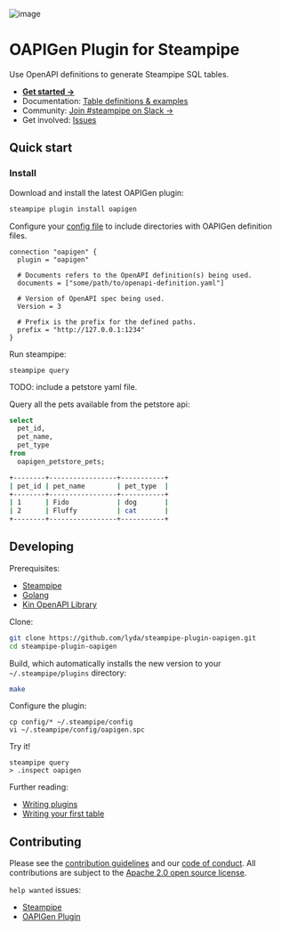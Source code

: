 ![image](https://hub.steampipe.io/images/plugins/lyda/oapigen-social-graphic.png)

# OAPIGen Plugin for Steampipe

Use OpenAPI definitions to generate Steampipe SQL tables.

- **[Get started →](https://hub.steampipe.io/plugins/lyda/oapigen)**
- Documentation: [Table definitions & examples](https://hub.steampipe.io/plugins/lyda/oapigen/tables)
- Community: [Join #steampipe on Slack →](https://turbot.com/community/join)
- Get involved: [Issues](https://github.com/lyda/steampipe-plugin-oapigen/issues)

## Quick start

### Install

Download and install the latest OAPIGen plugin:

```bash
steampipe plugin install oapigen
```

Configure your [config file](https://hub.steampipe.io/plugins/lyda/oapigen#configuration) to include directories with OAPIGen definition files.

```hcl
connection "oapigen" {
  plugin = "oapigen"

  # Documents refers to the OpenAPI definition(s) being used.
  documents = ["some/path/to/openapi-definition.yaml"]

  # Version of OpenAPI spec being used.
  Version = 3 

  # Prefix is the prefix for the defined paths.
  prefix = "http://127.0.0.1:1234"
}
```

Run steampipe:

```shell
steampipe query
```

TODO: include a petstore yaml file.

Query all the pets available from the petstore api:

```sql
select
  pet_id,
  pet_name,
  pet_type
from
  oapigen_petstore_pets;
```

```sh
+--------+-----------------+-----------+
| pet_id | pet_name        | pet_type  |
+--------+-----------------+-----------+
| 1      | Fido            | dog       |
| 2      | Fluffy          | cat       |
+--------+-----------------+-----------+
```

## Developing

Prerequisites:

- [Steampipe](https://steampipe.io/downloads)
- [Golang](https://golang.org/doc/install)
- [Kin OpenAPI Library](https://github.com/getkin/kin-openapi)

Clone:

```sh
git clone https://github.com/lyda/steampipe-plugin-oapigen.git
cd steampipe-plugin-oapigen
```

Build, which automatically installs the new version to your `~/.steampipe/plugins` directory:

```sh
make
```

Configure the plugin:

```shell
cp config/* ~/.steampipe/config
vi ~/.steampipe/config/oapigen.spc
```

Try it!

```shell
steampipe query
> .inspect oapigen
```

Further reading:

- [Writing plugins](https://steampipe.io/docs/develop/writing-plugins)
- [Writing your first table](https://steampipe.io/docs/develop/writing-your-first-table)

## Contributing

Please see the [contribution guidelines](https://github.com/turbot/steampipe/blob/main/CONTRIBUTING.md) and our [code of conduct](https://github.com/turbot/steampipe/blob/main/CODE_OF_CONDUCT.md). All contributions are subject to the [Apache 2.0 open source license](https://github.com/lyda/steampipe-plugin-oapigen/blob/main/LICENSE).

`help wanted` issues:

- [Steampipe](https://github.com/turbot/steampipe/labels/help%20wanted)
- [OAPIGen Plugin](https://github.com/lyda/steampipe-plugin-oapigen/labels/help%20wanted)
